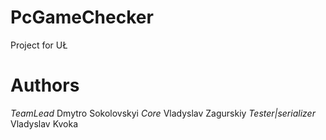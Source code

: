 # PcGameChecker
Project for UŁ

# Authors
*TeamLead* Dmytro Sokolovskyi
*Core* Vladyslav Zagurskiy
*Tester|serializer* Vladyslav Kvoka
